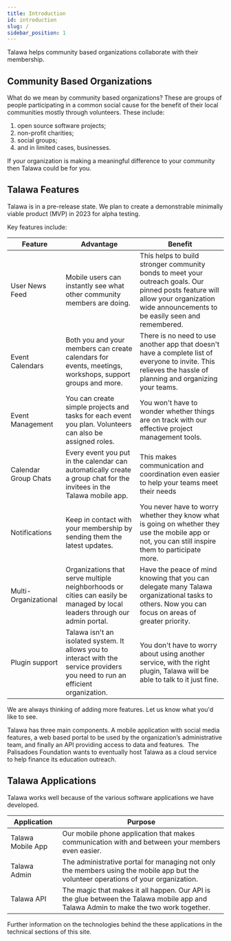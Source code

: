 ```yaml
---
title: Introduction
id: introduction
slug: /
sidebar_position: 1
---
```


Talawa helps community based organizations collaborate with their membership.

## Community Based Organizations

What do we mean by community based organizations? These are groups of people participating in a common social cause for the benefit of their local communities mostly through volunteers. These include:

1. open source software projects;
2. non-profit charities;
3. social groups;
4. and in limited cases, businesses.

If your organization is making a meaningful difference to your community then Talawa could be for you.

## Talawa Features

Talawa is in a pre-release state. We plan to create a demonstrable minimally viable product (MVP) in 2023 for alpha testing.

Key features include:
​

| Feature              | Advantage                                                                                                                        | Benefit                                                                                                                                                                              |
| -------------------- | -------------------------------------------------------------------------------------------------------------------------------- | ------------------------------------------------------------------------------------------------------------------------------------------------------------------------------------ |
| User News Feed       | Mobile users can instantly see what other community members are doing.                                                           | This helps to build stronger community bonds to meet your outreach goals. Our pinned posts feature will allow your organization wide announcements to be easily seen and remembered. |
| Event Calendars      | Both you and your members can create calendars for events, meetings, workshops, support groups and more.                         | There is no need to use another app that doesn't have a complete list of everyone to invite. This relieves the hassle of planning and organizing your teams.                         |
| Event Management     | You can create simple projects and tasks for each event you plan. Volunteers can also be assigned roles.                         | You won't have to wonder whether things are on track with our effective project management tools.                                                                                    |
| Calendar Group Chats | Every event you put in the calendar can automatically create a group chat for the invitees in the Talawa mobile app.             | This makes communication and coordination even easier to help your teams meet their needs                                                                                            |
| Notifications        | Keep in contact with your membership by sending them the latest updates.                                                         | You never have to worry whether they know what is going on whether they use the mobile app or not, you can still inspire them to participate more.                                   |
| Multi-Organizational | Organizations that serve multiple neighborhoods or cities can easily be managed by local leaders through our admin portal.       | Have the peace of mind knowing that you can delegate many Talawa organizational tasks to others. Now you can focus on areas of greater priority.                                     |
| Plugin support       | Talawa isn't an isolated system. It allows you to interact with the service providers you need to run an efficient organization. | You don't have to worry about using another service, with the right plugin, Talawa will be able to talk to it just fine.                                                             |

We are always thinking of adding more features. Let us know what you'd like to see.

Talawa has three main components. A mobile application with social media features, a web based portal to be used by the organization’s administrative team, and finally an API providing access to data and features.
​​
The Palisadoes Foundation wants to eventually host Talawa as a cloud service to help finance its education outreach.
​

## Talawa Applications

Talawa works well because of the various software applications we have developed.

| Application       | Purpose                                                                                                                               |
| ----------------- | ------------------------------------------------------------------------------------------------------------------------------------- |
| Talawa Mobile App | Our mobile phone application that makes communication with and between your members even easier.                                      |
| Talawa Admin      | The administrative portal for managing not only the members using the mobile app but the volunteer operations of your organization.   |
| Talawa API        | The magic that makes it all happen. Our API is the glue between the Talawa mobile app and Talawa Admin to make the two work together. |

Further information on the technologies behind the these applications in the technical sections of this site.
